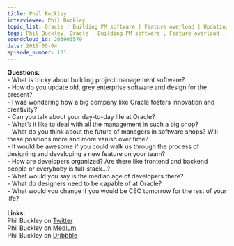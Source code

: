 ```yaml
--- 
title: Phil Buckley
interviewee: Phil Buckley
topic_list: Oracle | Building PM software | Feature overload | Updating enterprise software | Fostering innovation | Day-to-day | Dealing w/ management | Small teams | Future of managers | Waterfall & agile | New features | Developers at Oracle | Designer skills
tags: Phil Buckley, Oracle , Building PM software , Feature overload , Updating enterprise software , Fostering innovation , Day-to-day , Dealing with management , Small teams , Future of managers , Waterfall  agile , New features , Developers at Oracle , Designer skills
soundcloud_id: 203903579
date: 2015-05-04
episode_number: 101
---
```

 
<p class="show_notes_display"><b>Questions:</b><br>- What is tricky about building project management software?<br>- How do you update old, grey enterprise software and design for the present?<br>- I was wondering how a big company like Oracle fosters innovation and creativity?<br>- Can you talk about your day-to-day life at Oracle?<br>- What’s it like to deal with all the management in such a big shop?<br>- What do you think about the future of managers in software shops? Will these positions more and more vanish over time?<br>- It would be awesome if you could walk us through the process of designing and developing a new feature on your team?<br>- How are developers organized? Are there like frontend and backend people or everyboby is full-stack…?<br>- What would you say is the median age of developers there?<br>- What do designers need to be capable of at Oracle?<br>- What would you change if you would be CEO tomorrow for the rest of your life?<br><br><b>Links:</b><br>Phil Buckley on <a rel="nofollow" target="_blank" href="https://twitter.com/pbuck">Twitter</a><br>Phil Buckley on <a rel="nofollow" target="_blank" href="https://medium.com/@pbuck/has-recommended">Medium</a><br>Phil Buckley on <a rel="nofollow" target="_blank" href="https://dribbble.com/pbuck">Dribbble</a><br><br></p>
